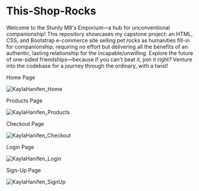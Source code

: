 # This-Shop-Rocks
Welcome to the Sturdy M8's Emporium—a hub for unconventional companionship! This repository showcases my capstone project: an HTML, CSS, and Bootstrap e-commerce site selling pet rocks as humanities fill-in for companionship; requiring no effort but delivering all the benefits of an authentic, lasting relationship for the incapable/unwilling. Explore the future of one-sided friendships—because if you can't beat it, join it right? Venture into the codebase for a journey through the ordinary, with a twist!


Home Page

![KaylaHanifen_Home](https://github.com/KaylaEHanifen/This-Shop-Rocks/assets/166437637/2a118ba3-1482-42e6-a900-8faa4d3ada53)


Products Page 

![KaylaHanifen_Products](https://github.com/KaylaEHanifen/This-Shop-Rocks/assets/166437637/e878914a-cf93-497b-9d51-df31955ab329)


Checkout Page

![KaylaHanifen_Checkout](https://github.com/KaylaEHanifen/This-Shop-Rocks/assets/166437637/aaf6e0b8-a7c3-4e3a-b303-3dc321a17a7f)


Login Page

![KaylaHanifen_Login](https://github.com/KaylaEHanifen/This-Shop-Rocks/assets/166437637/daeabd96-1ea5-464e-9ffd-3866035213ce)


Sign-Up Page

![KaylaHanifen_SignUp](https://github.com/KaylaEHanifen/This-Shop-Rocks/assets/166437637/5d12a3e4-0d1d-4f79-89cf-46a3898e3b06)
